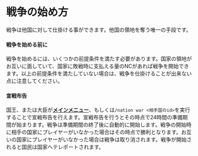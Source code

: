 # 戦争の始め方
戦争は他国に対して仕掛ける事ができます。他国の領地を奪う唯一の手段です。

#### 戦争を始める前に

戦争を始めるには、いくつかの前提条件を満たす必要があります。国家の領地がお互いに面していて、国家に敗戦時に支払える量のNCがあれば戦争を開始できます。以上の前提条件を満たしていない場合は、戦争を仕掛けることが出来ない点に注意してください。

#### 宣戦布告

国王、または大臣が[**メインメニュー**](/guide/menu)、もしくは```/nation war <相手国のid>```を実行することで宣戦布告を行えます。宣戦布告を行うとその時点で24時間の準備期間が始まります。戦争は準備期間の終了後に自動的に開始します。戦争の開始時に相手の国家にプレイヤーがいなかった場合はその時点で勝利となります。お互いの国家にプレイヤーがいなかった場合は戦争は取り消されます。戦争が開始されると国民は国家へテレポートされます。
